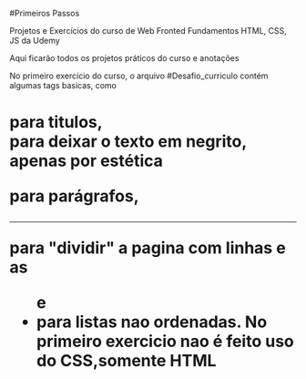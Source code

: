 #Primeiros Passos

Projetos e Exercícios do curso de Web Fronted Fundamentos HTML, CSS, JS da Udemy

Aqui ficarão todos os projetos práticos do curso e anotações

No primeiro exercício do curso, o arquivo #Desafio_curriculo contém algumas tags basicas, como <h1> para titulos, <br> para deixar o texto em negrito, apenas por estética
<p> para parágrafos, <hr> para "dividir" a pagina com linhas e as <ul> e <li> para listas nao ordenadas. No primeiro exercicio nao é feito uso do CSS,somente HTML